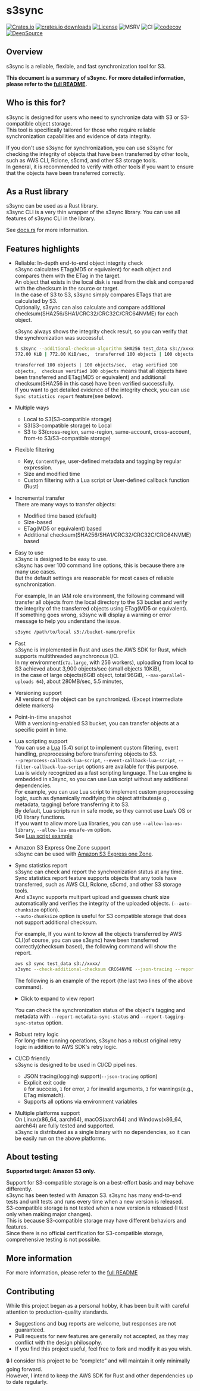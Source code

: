 # s3sync

[![Crates.io](https://img.shields.io/crates/v/s3sync.svg)](https://crates.io/crates/s3sync)
[![crates.io downloads](https://img.shields.io/crates/d/s3sync.svg)](https://crates.io/crates/s3sync)
[![License](https://img.shields.io/badge/License-Apache_2.0-blue.svg)](https://opensource.org/licenses/Apache-2.0)
![MSRV](https://img.shields.io/badge/msrv-1.86.0-red)
![CI](https://github.com/nidor1998/s3sync/actions/workflows/ci.yml/badge.svg?branch=main)
[![codecov](https://codecov.io/gh/nidor1998/s3sync/branch/main/graph/badge.svg?token=GO3DGS2BR4)](https://codecov.io/gh/nidor1998/s3sync)
[![DeepSource](https://app.deepsource.com/gh/nidor1998/s3sync.svg/?label=active+issues&show_trend=true&token=Q3EjeUmx8Fu-ndXKEG133W-t)](https://app.deepsource.com/gh/nidor1998/s3sync/?ref=repository-badge)

## Overview

s3sync is a reliable, flexible, and fast synchronization tool for S3.

**This document is a summary of s3sync. For more detailed information, please refer to
the [full README](https://github.com/nidor1998/s3sync/blob/main/FULL_README.md).**

## Who is this for?

s3sync is designed for users who need to synchronize data with S3 or S3-compatible object storage.  
This tool is specifically tailored for those who require reliable synchronization capabilities and evidence of data
integrity.

If you don't use s3sync for synchronization, you can use s3sync for checking the integrity of objects that have been
transferred by other tools, such as AWS CLI, Rclone, s5cmd, and other S3 storage tools.  
In general, it is recommended to verify with other tools if you want to ensure that the objects have been transferred
correctly.

## As a Rust library

s3sync can be used as a Rust library.  
s3sync CLI is a very thin wrapper of the s3sync library. You can use all features of s3sync CLI in the library.

See [docs.rs](https://docs.rs/s3sync/latest/s3sync/) for more information.

## Features highlights

- Reliable: In-depth end-to-end object integrity check  
  s3sync calculates ETag(MD5 or equivalent) for each object and compares them with the ETag in the target.  
  An object that exists in the local disk is read from the disk and compared with the checksum in the source or
  target.  
  In the case of S3 to S3, s3sync simply compares ETags that are calculated by S3.  
  Optionally, s3sync can also calculate and compare additional checksum(SHA256/SHA1/CRC32/CRC32C/CRC64NVME) for each
  object.

  s3sync always shows the integrity check result, so you can verify that the synchronization was successful.

  ```bash
  $ s3sync --additional-checksum-algorithm SHA256 test_data s3://xxxxx
  772.00 KiB | 772.00 KiB/sec,  transferred 100 objects | 100 objects/sec,  etag verified 100 objects,  checksum verified 100 objects ...(omitted)
  ```

  `transferred 100 objects | 100 objects/sec,  etag verified 100 objects,  checksum verified 100 objects` means that all
  objects have been transferred and ETag(MD5 or equivalent) and additional checksum(SHA256 in this case) have been
  verified successfully.  
  If you want to get detailed evidence of the integrity check, you can use `Sync statistics report` feature(see below).

- Multiple ways
    - Local to S3(S3-compatible storage)
    - S3(S3-compatible storage) to Local
    - S3 to S3(cross-region, same-region, same-account, cross-account, from-to S3/S3-compatible storage)

- Flexible filtering
    - Key, `ContentType`, user-defined metadata and tagging by regular expression.
    - Size and modified time
    - Custom filtering with a Lua script or User-defined callback function (Rust)

- Incremental transfer  
  There are many ways to transfer objects:
    - Modified time based (default)
    - Size-based
    - ETag(MD5 or equivalent) based
    - Additional checksum(SHA256/SHA1/CRC32/CRC32C/CRC64NVME) based

- Easy to use  
  s3sync is designed to be easy to use.  
  s3sync has over 100 command line options, this is because there are many use cases.  
  But the default settings are reasonable for most cases of reliable synchronization.

  For example, In an IAM role environment, the following command will transfer all objects from the local directory to
  the S3 bucket and verify the integrity of the transferred objects using ETag(MD5 or equivalent).  
  If something goes wrong, s3sync will display a warning or error message to help you understand the issue.

  ```bash
  s3sync /path/to/local s3://bucket-name/prefix
  ```

- Fast  
  s3sync is implemented in Rust and uses the AWS SDK for Rust, which supports multithreaded asynchronous I/O.  
  In my environment(`c7a.large`, with 256 workers), uploading from local to S3 achieved about 3,900 objects/sec (small
  objects 10KiB),  
  in the case of large objects(6GiB object, total 96GiB, `--max-parallel-uploads 64`), about 280MB/sec, 5.5 minutes,

- Versioning support  
  All versions of the object can be synchronized. (Except intermediate delete markers)

- Point-in-time snapshot  
  With a versioning-enabled S3 bucket, you can transfer objects at a specific point in time.

- Lua scripting support   
  You can use a [Lua](https://www.lua.org) (5.4) script to implement custom filtering, event handling, preprocessing
  before transferring objects to S3.  
  `--preprocess-callback-lua-script`, `--event-callback-lua-script`, `--filter-callback-lua-script` options are
  available for this purpose.  
  Lua is widely recognized as a fast scripting language. The Lua engine is embedded in s3sync, so you can use Lua script
  without any additional dependencies.  
  For example, you can use Lua script to implement custom preprocessing logic, such as dynamically modifying the object
  attributes(e.g., metadata, tagging) before transferring it to S3.  
  By default, Lua scripts run in safe mode, so they cannot use Lua’s OS or I/O library functions.  
  If you want to allow more Lua libraries, you can use `--allow-lua-os-library`, `--allow-lua-unsafe-vm` option.  
  See [Lua script example](https://github.com/nidor1998/s3sync/tree/main/src/lua/script/)

- Amazon S3 Express One Zone support  
  s3sync can be used
  with [Amazon S3 Express one Zone](https://docs.aws.amazon.com/AmazonS3/latest/userguide/s3-express-Endpoints.html).

- Sync statistics report  
  s3sync can check and report the synchronization status at any time.  
  Sync statistics report feature supports objects that any tools have transferred, such as AWS CLI, Rclone, s5cmd, and
  other S3 storage tools.  
  And s3sync supports multipart upload and guesses chunk size automatically and verifies the integrity of the uploaded
  objects. (`--auto-chunksize` option).  
  `--auto-chunksize` option is useful for S3 compatible storage that does not support additional checksum.

  For example, If you want to know all the objects transferred by AWS CLI(of course, you can use s3sync) have been
  transferred correctly(checksum based), the following command will show the report.
  ```bash
  aws s3 sync test_data s3://xxxx/
  s3sync --check-additional-checksum CRC64NVME --json-tracing --report-sync-status test_data s3://xxxx/ |tail -2 |jq
  ```

  The following is an example of the report (the last two lines of the above command).

  <details>
  <summary>Click to expand to view report </summary>

  ```json
  {
    "timestamp": "2025-07-17T22:41:51.457601Z",
    "level": "INFO",
    "fields": {
      "name": "SYNC_STATUS",
      "type": "CHECKSUM",
      "status": "MATCHES",
      "key": "dir7/data4.dat",
      "checksum_algorithm": "CRC64NVME",
      "source_checksum": "YE4jTLSB/cA=",
      "target_checksum": "YE4jTLSB/cA=",
      "source_version_id": "",
      "target_version_id": "",
      "source_last_modified": "2025-06-14T03:52:21.843+00:00",
      "target_last_modified": "2025-07-17T22:40:51+00:00",
      "source_size": 22020096,
      "target_size": 22020096
    }
  }
  {
    "timestamp": "2025-07-17T22:41:51.473349Z",
    "level": "INFO",
    "fields": {
      "name": "REPORT_SUMMARY",
      "number_of_objects": 40,
      "etag_matches": 0,
      "checksum_matches": 40,
      "metadata_matches": 0,
      "tagging_matches": 0,
      "not_found": 0,
      "etag_mismatch": 0,
      "checksum_mismatch": 0,
      "metadata_mismatch": 0,
      "tagging_mismatch": 0,
      "etag_unknown": 0,
      "checksum_unknown": 0
    }
  }
  ```

  </details>

  You can check the synchronization status of the object's tagging and metadata with `--report-metadata-sync-status` and
  `--report-tagging-sync-status` option.

- Robust retry logic  
  For long-time running operations, s3sync has a robust original retry logic in addition to AWS SDK's retry logic.

- CI/CD friendly  
  s3sync is designed to be used in CI/CD pipelines.
    - JSON tracing(logging) support(`--json-tracing` option)
    - Explicit exit code  
      `0` for success, `1` for error, `2` for invalid arguments, `3` for warnings(e.g., ETag mismatch).
    - Supports all options via environment variables

- Multiple platforms support  
  On Linux(x86_64, aarch64), macOS(aarch64) and Windows(x86_64, aarch64) are fully tested and supported.  
  s3sync is distributed as a single binary with no dependencies, so it can be easily run on the above platforms.

## About testing

**Supported target: Amazon S3 only.**

Support for S3-compatible storage is on a best-effort basis and may behave differently.   
s3sync has been tested with Amazon S3. s3sync has many end-to-end tests and unit tests and runs every time when a new
version
is released.  
S3-compatible storage is not tested when a new version is released (I test only when making major changes).  
This is because S3-compatible storage may have different behaviors and features.  
Since there is no official certification for S3-compatible storage, comprehensive testing is not possible.

## More information

For more information, please refer to the [full README](https://github.com/nidor1998/s3sync/blob/main/FULL_README.md)

## Contributing

While this project began as a personal hobby, it has been built with careful attention to production-quality standards.

- Suggestions and bug reports are welcome, but responses are not guaranteed.
- Pull requests for new features are generally not accepted, as they may conflict with the design philosophy.
- If you find this project useful, feel free to fork and modify it as you wish.

🔒 I consider this project to be “complete” and will maintain it only minimally going forward.  
However, I intend to keep the AWS SDK for Rust and other dependencies up to date regularly.

